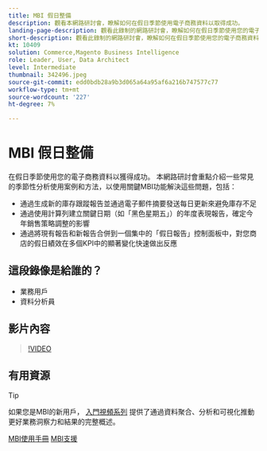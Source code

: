 ```yaml
---
title: MBI 假日整備
description: 觀看本網路研討會，瞭解如何在假日季節使用電子商務資料以取得成功。
landing-page-description: 觀看此錄制的網路研討會，瞭解如何在假日季節使用您的電子商務資料以取得成功。
short-description: 觀看此錄制的網路研討會，瞭解如何在假日季節使用您的電子商務資料以取得成功。
kt: 10409
solution: Commerce,Magento Business Intelligence
role: Leader, User, Data Architect
level: Intermediate
thumbnail: 342496.jpeg
source-git-commit: edd0bdb28a9b3d065a64a95af6a216b747577c77
workflow-type: tm+mt
source-wordcount: '227'
ht-degree: 7%

---
```


# MBI 假日整備

在假日季節使用您的電子商務資料以獲得成功。 本網路研討會重點介紹一些常見的季節性分析使用案例和方法，以使用關鍵MBI功能解決這些問題，包括：

- 通過生成新的庫存跟蹤報告並通過電子郵件摘要發送每日更新來避免庫存不足
- 通過使用計算列建立關鍵日期（如「黑色星期五」）的年度表現報告，確定今年銷售策略調整的影響
- 通過將現有報告和新報告合併到一個集中的「假日報告」控制面板中，對您商店的假日績效在多個KPI中的顯著變化快速做出反應

## 這段錄像是給誰的？

- 業務用戶
- 資料分析員

## 影片內容

>[!VIDEO](https://video.tv.adobe.com/v/342496?quality=12&learn=on)

## 有用資源

>[!TIP]
>
>如果您是MBI的新用戶， [入門視頻系列](https://experienceleague.adobe.com/docs/commerce-learn/tutorials/mbi/introduction/1-overview.html) 提供了通過資料聚合、分析和可視化推動更好業務洞察力和結果的完整概述。

[MBI使用手冊](https://experienceleague.adobe.com/docs/commerce-business-intelligence/mbi/guide-overview.html)
[MBI支援](https://experienceleague.adobe.com/docs/commerce-knowledge-base/kb/troubleshooting/miscellaneous/mbi-service-policies.html)
